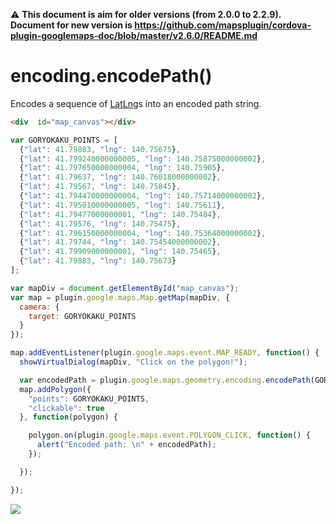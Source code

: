 :warning: **This document is aim for older versions (from 2.0.0 to 2.2.9).
Document for new version is https://github.com/mapsplugin/cordova-plugin-googlemaps-doc/blob/master/v2.6.0/README.md**

# encoding.encodePath()

Encodes a sequence of [LatLng](../../../LatLng/README.md)s into an encoded path string.

```html
<div  id="map_canvas"></div>
```

```js
var GORYOKAKU_POINTS = [
  {"lat": 41.79883, "lng": 140.75675},
  {"lat": 41.799240000000005, "lng": 140.75875000000002},
  {"lat": 41.797650000000004, "lng": 140.75905},
  {"lat": 41.79637, "lng": 140.76018000000002},
  {"lat": 41.79567, "lng": 140.75845},
  {"lat": 41.794470000000004, "lng": 140.75714000000002},
  {"lat": 41.795010000000005, "lng": 140.75611},
  {"lat": 41.79477000000001, "lng": 140.75484},
  {"lat": 41.79576, "lng": 140.75475},
  {"lat": 41.796150000000004, "lng": 140.75364000000002},
  {"lat": 41.79744, "lng": 140.75454000000002},
  {"lat": 41.79909000000001, "lng": 140.75465},
  {"lat": 41.79883, "lng": 140.75673}
];

var mapDiv = document.getElementById("map_canvas");
var map = plugin.google.maps.Map.getMap(mapDiv, {
  camera: {
    target: GORYOKAKU_POINTS
  }
});

map.addEventListener(plugin.google.maps.event.MAP_READY, function() {
  showVirtualDialog(mapDiv, "Click on the polygon!");

  var encodedPath = plugin.google.maps.geometry.encoding.encodePath(GORYOKAKU_POINTS);
  map.addPolygon({
    "points": GORYOKAKU_POINTS,
    "clickable": true
  }, function(polygon) {

    polygon.on(plugin.google.maps.event.POLYGON_CLICK, function() {
      alert("Encoded path: \n" + encodedPath);
    });

  });

});
```

![](image.gif)
